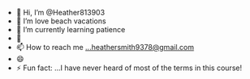 - 👋 Hi, I’m @Heather813903
- 👀 I’m love beach vacations
- 🌱 I’m currently learning patience
- 💞
- 📫 How to reach me ...heathersmith9378@gmail.com
- 😄  
- ⚡ Fun fact: ...I have never heard of most of the terms in this course!

<!---
Heather813903/Heather813903 is a ✨ special ✨ repository because its `README.md` (this file) appears on your GitHub profile.
You can click the Preview link to take a look at your changes.
--->
